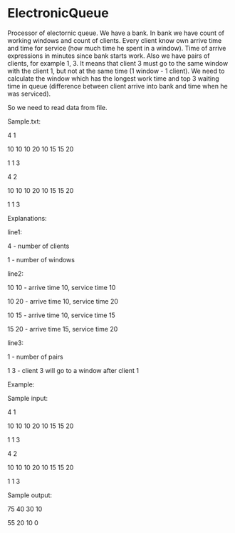 # ElectronicQueue
Processor of electornic queue.
We have a bank. In bank we have count of working windows and count of clients.
Every client know own arrive time and time for service (how much time he spent in a window). Time of arrive expressions in minutes since bank starts work.
Also we have pairs of clients, for example 1, 3. It means that client 3 must go to the same window with the client 1, but not at the same time (1 window - 1 client).
We need to calculate the window which has the longest work time and top 3 waiting time in queue (difference between client arrive into bank and time when he was serviced).

So we need to read data from file.

Sample.txt:

4 1

10 10 10 20 10 15 15 20

1 1 3

4 2

10 10 10 20 10 15 15 20

1 1 3

Explanations:

line1:

  4 - number of clients
  
  1 - number of windows

line2:

  10 10 - arrive time 10, service time 10

  10 20 - arrive time 10, service time 20

  10 15 - arrive time 10, service time 15

  15 20 - arrive time 15, service time 20

line3:

  1 - number of pairs

  1 3 - client 3 will go to a window after client 1
  

Example:

Sample input:

4 1

10 10 10 20 10 15 15 20

1 1 3

4 2

10 10 10 20 10 15 15 20

1 1 3


Sample output:

75 40 30 10 

55 20 10 0 
